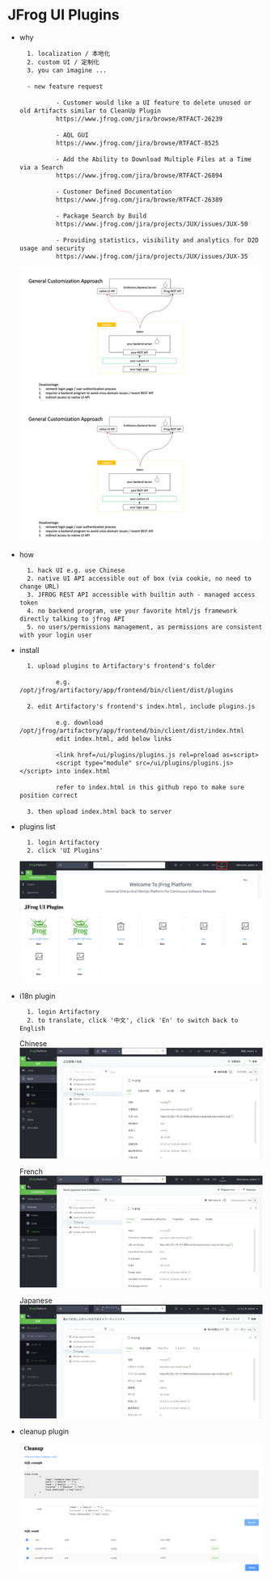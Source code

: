 
# JFrog UI Plugins

- why

        1. localization / 本地化
        2. custom UI / 定制化
        3. you can imagine ...
        
        - new feature request

                - Customer would like a UI feature to delete unused or old Artifacts similar to CleanUp Plugin
                https://www.jfrog.com/jira/browse/RTFACT-26239

                - AQL GUI
                https://www.jfrog.com/jira/browse/RTFACT-8525

                - Add the Ability to Download Multiple Files at a Time via a Search
                https://www.jfrog.com/jira/browse/RTFACT-26894

                - Customer Defined Documentation
                https://www.jfrog.com/jira/browse/RTFACT-26389

                - Package Search by Build
                https://www.jfrog.com/jira/projects/JUX/issues/JUX-50

                - Providing statistics, visibility and analytics for D2D usage and security
                https://www.jfrog.com/jira/projects/JUX/issues/JUX-35


    ![image info](./images/Slide1.png)
    ![image info](./images/Slide1.png)

- how

        1. hack UI e.g. use Chinese
        2. native UI API accessible out of box (via cookie, no need to change URL)
        3. JFROG REST API accessible with builtin auth - managed access token
        4. no backend program, use your favorite html/js framework directly talking to jfrog API
        5. no users/permissions management, as permissions are consistent with your login user

- install

        1. upload plugins to Artifactory's frontend's folder
        
                e.g. /opt/jfrog/artifactory/app/frontend/bin/client/dist/plugins

        2. edit Artifactory's frontend's index.html, include plugins.js
        
                e.g. download /opt/jfrog/artifactory/app/frontend/bin/client/dist/index.html
                edit index.html, add below links
                
                <link href=/ui/plugins/plugins.js rel=preload as=script>
                <script type="module" src=/ui/plugins/plugins.js></script> into index.html
                
                refer to index.html in this github repo to make sure position correct

        3. then upload index.html back to server
        
- plugins list

        1. login Artifactory
        2. click 'UI Plugins'

    ![image info](./images/plugin_button.png)
    ![image info](./images/plugin_list.png)

- i18n plugin

        1. login Artifactory
        2. to translate, click '中文', click 'En' to switch back to English

    Chinese
    ![image info](./images/cn.png)

    French
    ![image info](./images/fr.png)

    Japanese
    ![image info](./images/ja.png)

- cleanup plugin

    ![image info](./images/clean.png)


        



